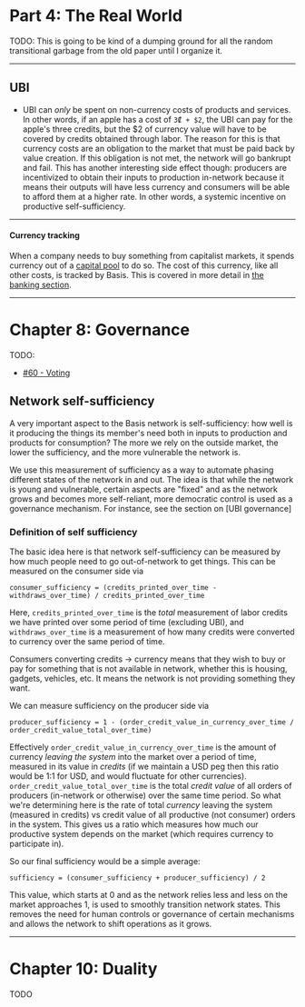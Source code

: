 # Part 4: The Real World

TODO: This is going to be kind of a dumping ground for all the random transitional garbage from the old paper until I organize it.

---------

## UBI

- UBI can *only* be spent on non-currency costs of products and services. In other words, if an apple has a cost of `3₡ + $2`, the UBI can pay for the apple's three credits, but the $2 of currency value will have to be covered by credits obtained through labor. The reason for this is that currency costs are an obligation to the market that must be paid back by value creation. If this obligation is not met, the network will go bankrupt and fail. This has another interesting side effect though: producers are incentivized to obtain their inputs to production in-network because it means their outputs will have less currency and consumers will be able to afford them at a higher rate. In other words, a systemic incentive on productive self-sufficiency.

---------

#### Currency tracking

When a company needs to buy something from capitalist markets, it spends currency out of a [capital pool](#capital-pools) to do so. The cost of this currency, like all other costs, is tracked by Basis. This is covered in more detail in [the banking section](#currency-tracking-1).

---------

# Chapter 8: Governance

TODO:

- [#60 - Voting](https://github.com/basisproject/tracker/issues/60)

## Network self-sufficiency

A very important aspect to the Basis network is self-sufficiency: how well is it producing the things its member's need both in inputs to production and products for consumption? The more we rely on the outside market, the lower the sufficiency, and the more vulnerable the network is.

We use this measurement of sufficiency as a way to automate phasing different states of the network in and out. The idea is that while the network is young and vulnerable, certain aspects are "fixed" and as the network grows and becomes more self-reliant, more democratic control is used as a governance mechanism. For instance, see the section on [UBI governance]

### Definition of self sufficiency

The basic idea here is that network self-sufficiency can be measured by how much people need to go out-of-network to get things. This can be measured on the consumer side via

```
consumer_sufficiency = (credits_printed_over_time - withdraws_over_time) / credits_printed_over_time
```

Here, `credits_printed_over_time` is the *total* measurement of labor credits we have printed over some period of time (excluding UBI), and `withdraws_over_time` is a measurement of how many credits were converted to currency over the same period of time.

Consumers converting credits -> currency means that they wish to buy or pay for something that is not available in network, whether this is housing, gadgets, vehicles, etc. It means the network is not providing something they want.

We can measure sufficiency on the producer side via

```
producer_sufficiency = 1 - (order_credit_value_in_currency_over_time / order_credit_value_total_over_time)
```

Effectively `order_credit_value_in_currency_over_time` is the amount of currency *leaving the system* into the market over a period of time, measured in its value in *credits* (if we maintain a USD peg then this ratio would be 1:1 for USD, and would fluctuate for other currencies). `order_credit_value_total_over_time` is the total *credit value* of all orders of producers (in-network or otherwise) over the same time period. So what we're determining here is the rate of total *currency* leaving the system (measured in credits) vs credit value of all productive (not consumer) orders in the system. This gives us a ratio which measures how much our productive system depends on the market (which requires currency to participate in).

So our final sufficiency would be a simple average:

```
sufficiency = (consumer_sufficiency + producer_sufficiency) / 2
```

This value, which starts at 0 and as the network relies less and less on the market approaches 1, is used to smoothly transition network states. This removes the need for human controls or governance of certain mechanisms and allows the network to shift operations as it grows.

---

# Chapter 10: Duality

TODO



